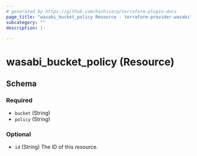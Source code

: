 ```yaml
---
# generated by https://github.com/hashicorp/terraform-plugin-docs
page_title: "wasabi_bucket_policy Resource - terraform-provider-wasabi"
subcategory: ""
description: |-
  
---
```


# wasabi_bucket_policy (Resource)





<!-- schema generated by tfplugindocs -->
## Schema

### Required

- `bucket` (String)
- `policy` (String)

### Optional

- `id` (String) The ID of this resource.
